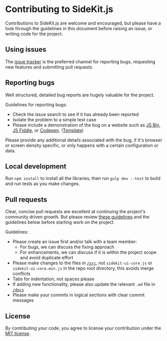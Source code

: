 Contributing to SideKit.js
==========================

Contributions to SideKit.js are welcome and encouraged, but please have a look through the guidelines in this document before raising an issue, or writing code for the project.


Using issues
------------

The [issue tracker](https://github.com/sidekit-ui/sidekit-core/issues) is the preferred channel for reporting bugs, requesting new features and submitting pull requests.


Reporting bugs
--------------

Well structured, detailed bug reports are hugely valuable for the project.

Guidelines for reporting bugs:

 - Check the issue search to see if it has already been reported
 - Isolate the problem to a simple test case
 - Please include a demonstration of the bug on a website such as [JS Bin](http://jsbin.com/), [JS Fiddle](http://jsfiddle.net/), or [Codepen](http://codepen.io/pen/). ([Template](http://codepen.io/pen?template=JXVYzq))

Please provide any additional details associated with the bug, if it's browser or screen density specific, or only happens with a certain configuration or data.


Local development
-----------------

Run `npm install` to install all the libraries, then run `gulp dev --test` to build and run tests as you make changes.


Pull requests
-------------

Clear, concise pull requests are excellent at continuing the project's community driven growth. But please review [these guidelines](https://github.com/blog/1943-how-to-write-the-perfect-pull-request) and the guidelines below before starting work on the project.

Guidelines:

 - Please create an issue first and/or talk with a team member:
   - For bugs, we can discuss the fixing approach
   - For enhancements, we can discuss if it is within the project scope and avoid duplicate effort
 - Please make changes to the files in [`/src`](https://github.com/sidekit-ui/sidekit-core/tree/master/src), not `sidekit-ui-core.js` or `sidekit-ui-core.min.js` in the repo root directory, this avoids merge conflicts
 - Tabs for indentation, not spaces please
 - If adding new functionality, please also update the relevant `.md` file in [`/docs`](https://github.com/sidekit-ui/sidekit-core/tree/master/docs)
 - Please make your commits in logical sections with clear commit messages

License
-------

By contributing your code, you agree to license your contribution under the [MIT license](https://github.com/chartjs/Chart.js/blob/master/LICENSE.md).
